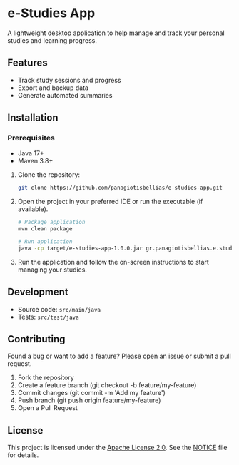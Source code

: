 # e-Studies App

A lightweight desktop application to help manage and track your personal studies and learning progress.

## Features

- Track study sessions and progress
- Export and backup data
- Generate automated summaries

## Installation

### Prerequisites
- Java 17+
- Maven 3.8+

1. Clone the repository:
   ```bash
   git clone https://github.com/panagiotisbellias/e-studies-app.git
   ```
2. Open the project in your preferred IDE or run the executable (if available).
   ```bash
   # Package application
   mvn clean package

   # Run application
   java -cp target/e-studies-app-1.0.0.jar gr.panagiotisbellias.e.studies.app.EStudiesApp
   ```
3. Run the application and follow the on-screen instructions to start managing your studies.

## Development

- Source code: `src/main/java`
- Tests: `src/test/java`

## Contributing

Found a bug or want to add a feature? Please open an issue or submit a pull request.

1. Fork the repository
2. Create a feature branch (git checkout -b feature/my-feature)
3. Commit changes (git commit -m 'Add my feature')
4. Push branch (git push origin feature/my-feature)
5. Open a Pull Request

## License

This project is licensed under the [Apache License 2.0](LICENSE).
See the [NOTICE](NOTICE) file for details.
